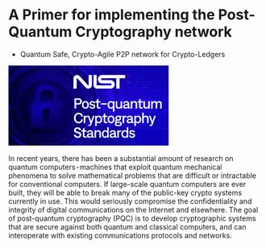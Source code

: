 # A Primer for implementing the Post-Quantum Cryptography network
- Quantum Safe, Crypto-Agile P2P network for Crypto-Ledgers

![nist.jpeg](https://github.com/Tatsuru-Kikuchi/PQC/blob/main/NIST2.jpeg)

In recent years, there has been a substantial amount of research on quantum computers - machines that exploit quantum mechanical phenomena to solve mathematical problems that are difficult or intractable for conventional computers. If large-scale quantum computers are ever built, they will be able to break many of the public-key crypto systems currently in use. This would seriously compromise the confidentiality and integrity of digital communications on the Internet and elsewhere. The goal of post-quantum cryptography (PQC) is to develop cryptographic systems that are secure against both quantum and classical computers, and can interoperate with existing communications protocols and networks.

